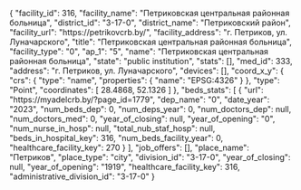 {
    "facility_id": 316,
    "facility_name": "Петриковская центральная районная больница",
    "district_id": "3-17-0",
    "district_name": "Петриковский район",
    "facility_url": "https:\/\/petrikovcrb.by\/",
    "facility_address": "г. Петриков, ул. Луначарского",
    "title": "Петриковская центральная районная больница",
    "facility_type": "0",
    "ap_1": "5",
    "name": "Петриковская центральная районная больница",
    "state": "public institution",
    "stats": [],
    "med_id": 333,
    "address": "г. Петриков, ул. Луначарского",
    "devices": [],
    "coord_x_y": {
        "crs": {
            "type": "name",
            "properties": {
                "name": "EPSG:4326"
            }
        },
        "type": "Point",
        "coordinates": [
            28.4868,
            52.1326
        ]
    },
    "beds_stats": [
        {
            "url": "https:\/\/myadelcrb.by\/?page_id=1779",
            "dep_name": "0",
            "date_year": "2023",
            "num_beds_dep": 0,
            "num_deps_year": 0,
            "num_doctors_dep": null,
            "num_doctors_med": 0,
            "year_of_closing": null,
            "year_of_opening": "0",
            "num_nurse_in_hosp": null,
            "total_nub_staf_hosp": null,
            "beds_in_hospital_key": 316,
            "num_beds_facility_year": 0,
            "healthcare_facility_key": 270
        }
    ],
    "job_offers": [],
    "place_name": "Петриков",
    "place_type": "city",
    "division_id": "3-17-0",
    "year_of_closing": null,
    "year_of_opening": "1919",
    "healthcare_facility_key": 316,
    "administrative_division_id": "3-17-0"
}